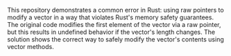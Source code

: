 This repository demonstrates a common error in Rust: using raw pointers to modify a vector in a way that violates Rust's memory safety guarantees. The original code modifies the first element of the vector via a raw pointer, but this results in undefined behavior if the vector's length changes. The solution shows the correct way to safely modify the vector's contents using vector methods.